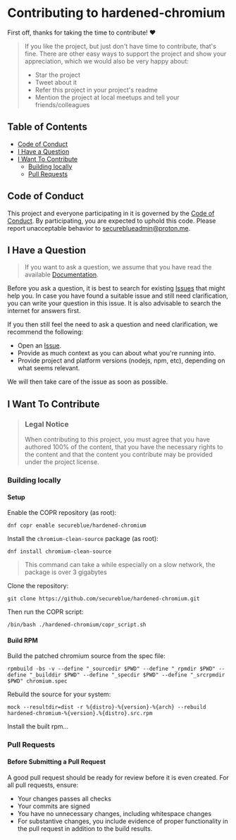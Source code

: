 <!-- omit in toc -->
# Contributing to hardened-chromium

First off, thanks for taking the time to contribute! ❤️

> If you like the project, but just don't have time to contribute, that's fine. There are other easy ways to support the project and show your appreciation, which we would also be very happy about:
> - Star the project
> - Tweet about it
> - Refer this project in your project's readme
> - Mention the project at local meetups and tell your friends/colleagues

<!-- omit in toc -->
## Table of Contents

- [Code of Conduct](#code-of-conduct)
- [I Have a Question](#i-have-a-question)
- [I Want To Contribute](#i-want-to-contribute)
  - [Building locally](#your-first-code-contribution)
  - [Pull Requests](#💫-pull-requests)


## Code of Conduct

This project and everyone participating in it is governed by the
[Code of Conduct](https://github.com/secureblue/hardened-chromium/blob/master/CODE_OF_CONDUCT.md).
By participating, you are expected to uphold this code. Please report unacceptable behavior
to <secureblueadmin@proton.me>.


## I Have a Question

> If you want to ask a question, we assume that you have read the available [Documentation]().

Before you ask a question, it is best to search for existing [Issues](https://github.com/secureblue/hardened-chromium/issues) that might help you. In case you have found a suitable issue and still need clarification, you can write your question in this issue. It is also advisable to search the internet for answers first.

If you then still feel the need to ask a question and need clarification, we recommend the following:

- Open an [Issue](https://github.com/secureblue/hardened-chromium/issues/new).
- Provide as much context as you can about what you're running into.
- Provide project and platform versions (nodejs, npm, etc), depending on what seems relevant.

We will then take care of the issue as soon as possible.

## I Want To Contribute

> ### Legal Notice <!-- omit in toc -->
> When contributing to this project, you must agree that you have authored 100% of the content, that you have the necessary rights to the content and that the content you contribute may be provided under the project license.

### Building locally
#### Setup
Enable the COPR repository (as root):

`dnf copr enable secureblue/hardened-chromium`

Install the `chromium-clean-source` package (as root):

`dnf install chromium-clean-source`

> This command can take a while especially on a slow network, the package is over 3 gigabytes

Clone the repository:

`git clone https://github.com/secureblue/hardened-chromium.git`

Then run the COPR script:

`/bin/bash ./hardened-chromium/copr_script.sh`

#### Build RPM
Build the patched chromium source from the spec file:

`rpmbuild -bs -v --define "_sourcedir $PWD" --define "_rpmdir $PWD" --define "_builddir $PWD" --define "_specdir $PWD" --define "_srcrpmdir $PWD" chromium.spec`

Rebuild the source for your system:

`mock --resultdir=dist -r %{distro}-%{version}-%{arch} --rebuild hardened-chromium-%{version}.%{distro}.src.rpm`

Install the built rpm...
### Pull Requests

#### Before Submitting a Pull Request

A good pull request should be ready for review before it is even created. For all pull requests, ensure:

- Your changes passes all checks
- Your commits are signed
- You have no unnecessary changes, including whitespace changes
- For substantive changes, you include evidence of proper functionality in the pull request in addition to the build results.
